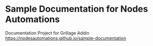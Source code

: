 # Sample Documentation for Nodes Automations
Documentation Project for Grillage Addin
https://nodesautomations.github.io/sample-documentation
